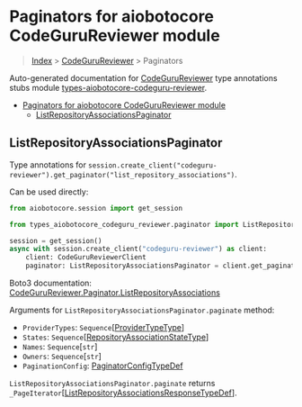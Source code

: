 <a id="paginators-for-aiobotocore-codegurureviewer-module"></a>

# Paginators for aiobotocore CodeGuruReviewer module

> [Index](..) > [CodeGuruReviewer](.) > Paginators

Auto-generated documentation for
[CodeGuruReviewer](https://boto3.amazonaws.com/v1/documentation/api/latest/reference/services/codeguru-reviewer.html#CodeGuruReviewer)
type annotations stubs module
[types-aiobotocore-codeguru-reviewer](https://pypi.org/project/types-aiobotocore-codeguru-reviewer/).

- [Paginators for aiobotocore CodeGuruReviewer module](#paginators-for-aiobotocore-codegurureviewer-module)
  - [ListRepositoryAssociationsPaginator](#listrepositoryassociationspaginator)

<a id="listrepositoryassociationspaginator"></a>

## ListRepositoryAssociationsPaginator

Type annotations for
`session.create_client("codeguru-reviewer").get_paginator("list_repository_associations")`.

Can be used directly:

```python
from aiobotocore.session import get_session

from types_aiobotocore_codeguru_reviewer.paginator import ListRepositoryAssociationsPaginator

session = get_session()
async with session.create_client("codeguru-reviewer") as client:
    client: CodeGuruReviewerClient
    paginator: ListRepositoryAssociationsPaginator = client.get_paginator("list_repository_associations")
```

Boto3 documentation:
[CodeGuruReviewer.Paginator.ListRepositoryAssociations](https://boto3.amazonaws.com/v1/documentation/api/latest/reference/services/codeguru-reviewer.html#CodeGuruReviewer.Paginator.ListRepositoryAssociations)

Arguments for `ListRepositoryAssociationsPaginator.paginate` method:

- `ProviderTypes`:
  `Sequence`\[[ProviderTypeType](./literals.md#providertypetype)\]
- `States`:
  `Sequence`\[[RepositoryAssociationStateType](./literals.md#repositoryassociationstatetype)\]
- `Names`: `Sequence`\[`str`\]
- `Owners`: `Sequence`\[`str`\]
- `PaginationConfig`:
  [PaginatorConfigTypeDef](./type_defs.md#paginatorconfigtypedef)

`ListRepositoryAssociationsPaginator.paginate` returns
`_PageIterator`\[[ListRepositoryAssociationsResponseTypeDef](./type_defs.md#listrepositoryassociationsresponsetypedef)\].
